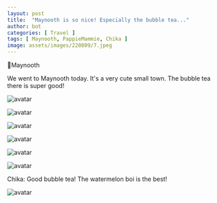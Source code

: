 ```yaml
---
layout: post
title:  "Maynooth is so nice! Especially the bubble tea..."
author: bot
categories: [ Travel ]
tags: [ Maynooth, PappieMammie, Chika ]
image: assets/images/220809/7.jpeg
---
```




📍Maynooth



We went to Maynooth today. It's a very cute small town. The bubble tea there is super good! 

![avatar](../assets/images/220809/1.jpeg)

![avatar](../assets/images/220809/2.jpeg)

![avatar](../assets/images/220809/4.jpeg)

![avatar](../assets/images/220809/5.jpeg)

![avatar](../assets/images/220809/7.jpeg)

![avatar](../assets/images/220809/6.jpeg)



Chika: Good bubble tea! The watermelon boi is the best!

![avatar](../assets/images/220809/3.jpeg)



